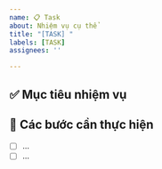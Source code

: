 ```yaml
---
name: 📋 Task
about: Nhiệm vụ cụ thể
title: "[TASK] "
labels: [TASK]
assignees: ''

---
```


## ✅ Mục tiêu nhiệm vụ

## 📌 Các bước cần thực hiện
- [ ] ...
- [ ] ...
